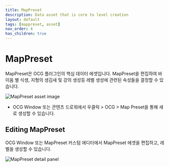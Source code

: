 ```yaml
---
title: MapPreset
description: Data asset that is core to level creation
layout: default
tags: [mappreset, asset]
nav_order: 4
has_children: true
---
```


# MapPreset

MapPreset은 OCG 플러그인의 핵심 데이터 에셋입니다.
MapPreset을 편집하여 바이옴 별 식생, 지형의 생김새 및 강의 생성등 레벨 생성에 관련된 속성들을 결정할 수 있습니다.

![MapPreset asset image](/assets/images/mappreset/mappreset.png)
- OCG Window 또는 콘텐츠 드로워에서 우클릭 > OCG > Map Preset을 통해 새로 생성할 수 있습니다.


## Editing MapPreset
OCG Window 또는 MapPreset 커스텀 에디터에서 MapPreset 에셋을 편집하고, 레벨을 생성할 수 있습니다.

![MapPreset detail panel](/assets/images/mappreset/mappreset_detail_panel.png)